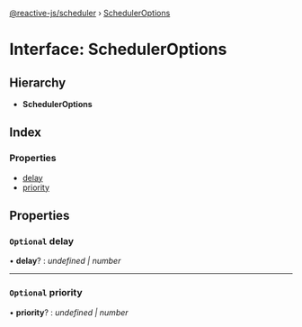 [@reactive-js/scheduler](../README.md) › [SchedulerOptions](scheduleroptions.md)

# Interface: SchedulerOptions

## Hierarchy

* **SchedulerOptions**

## Index

### Properties

* [delay](scheduleroptions.md#optional-delay)
* [priority](scheduleroptions.md#optional-priority)

## Properties

### `Optional` delay

• **delay**? : *undefined | number*

___

### `Optional` priority

• **priority**? : *undefined | number*

